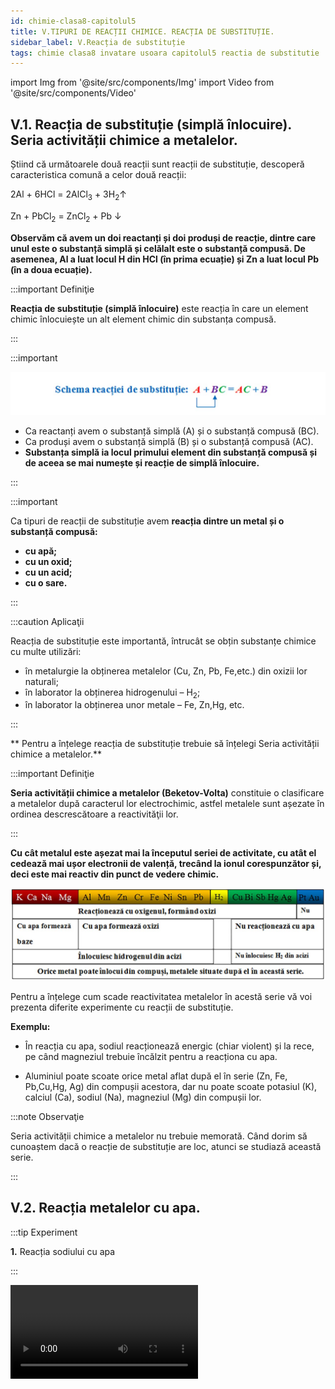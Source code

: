 ```yaml
---
id: chimie-clasa8-capitolul5
title: V.TIPURI DE REACȚII CHIMICE. REACȚIA DE SUBSTITUȚIE.
sidebar_label: V.Reacția de substituție 
tags: chimie clasa8 invatare usoara capitolul5 reactia de substitutie  
---
```



import Img from '@site/src/components/Img'
import Video from '@site/src/components/Video'





## V.1. Reacția de substituție (simplă înlocuire). Seria activității chimice a metalelor.



Știind că următoarele două reacții sunt reacții de substituție, descoperă caracteristica comună  a celor două reacții:

2Al + 6HCl  = 2AlCl<sub>3</sub> + 3H<sub>2</sub>↑

Zn + PbCl<sub>2</sub>  =  ZnCl<sub>2</sub> + Pb ↓


**Observăm că avem un doi reactanți și doi produși  de reacție, dintre care unul este o substanță simplă și celălalt este o substanță compusă. De asemenea, Al a luat locul H din HCl (în prima ecuație) și Zn a luat locul Pb (în a doua ecuație).**




:::important Definiţie

**Reacția de substituție (simplă înlocuire)**  este reacția în care un element chimic înlocuiește un alt element chimic din substanța compusă. 

:::


:::important



<Img className="img-responsive4" src="chimie/clasa8/capitolul5/5_1_Poza1_SchemaReactieiDeSubstitutie.jpg" />


- Ca reactanți avem o substanță simplă (A) și o substanță compusă (BC).
- Ca produși avem o substanță simplă (B) și o substanță compusă (AC). 
- **Substanța simplă ia locul primului element din substanță compusă  și de aceea se mai numește și reacție de simplă înlocuire.**
 
:::



:::important

Ca tipuri de reacții de substituție avem **reacția dintre un metal și o substanță compusă:**

- **cu apă;**
- **cu un oxid;**
- **cu un acid;**
- **cu o sare.**


:::


:::caution Aplicaţii

Reacția de substituție  este importantă, întrucât se obțin substanțe chimice cu multe utilizări:  

- în metalurgie la obținerea metalelor (Cu, Zn, Pb, Fe,etc.) din oxizii lor naturali;
- în laborator la obținerea hidrogenului – H<sub>2</sub>;
- în laborator la obținerea unor  metale – Fe, Zn,Hg,  etc.

:::


** Pentru a înțelege reacția de substituție trebuie să înțelegi Seria activității chimice a metalelor.** 


:::important Definiţie

**Seria activității chimice a metalelor (Beketov-Volta)** constituie o clasificare a metalelor după caracterul lor electrochimic, astfel metalele sunt așezate în ordinea descrescătoare a reactivităţii lor. 

:::


**Cu cât metalul este așezat mai la începutul seriei de activitate, cu atât el cedează mai ușor electronii de valență, trecând la ionul corespunzător și, deci este mai reactiv din punct de vedere chimic.**


<Img className="img-responsive4" src="chimie/clasa8/capitolul5/5_1_Poza2_SeriaActivitatiiChimiceAMetalelor.jpg" />



Pentru a înțelege cum scade reactivitatea metalelor în acestă serie vă voi prezenta diferite experimente cu reacții de substituție.

**Exemplu:**

- În reacția cu apa, sodiul reacționează energic (chiar violent) și la rece, pe când magneziul  trebuie încălzit pentru a reacționa cu apa.

- Aluminiul poate scoate orice metal aflat după el în serie (Zn, Fe, Pb,Cu,Hg, Ag) din compușii acestora, dar nu poate scoate potasiul (K), calciul (Ca), sodiul (Na), magneziul (Mg) din compușii lor.



:::note Observaţie

Seria activității chimice a metalelor nu trebuie memorată. Când dorim să cunoaștem dacă o reacție de substituție are loc, atunci se studiază această serie.

:::


## V.2. Reacția metalelor cu apa.



:::tip Experiment

**1.** Reacția sodiului cu apa

:::

<Video src="https://www.youtube.com/embed/xdlX05hXWyg" />


**Materiale necesare:** cristalizor, apă, sodiu, fenolftaleină, clește metalic, pâlnie, chibrit.  

:::warning Atenție


**Experiment demonstrativ efectuat numai de către profesor!**

Sodiul se poate aprinde în aer! Se formează hidroxid de sodiu extrem de caustic! Se formează hidrogen care poate exploda în oxigenul din aer!

  
:::



**Descrierea experimentului:** 

- Pune în cristalizor puțină  apă și adaugă câteva picături de fenolftaleină. 
- Cu multă grijă, taie o bucățică mică de sodiu sub petrol (metalele alcaline, fiind foarte reactive, se păstrează sub petrol). 
- Cu un clește pune bucățica de sodiu în apa din cristalizor și acoperă cu pâlnia. Vino cu un băț de chibrit aprins deasupra pâlniei. Ce observi ?


:::note Observaţie

Sodiul reacționează energic cu apa, înroșind fenolftaleina și când apropiem flacăra chibritului de pâlnie, are loc o pocnitură explozivă.  
  

:::



**Concluzia experimentului:**

Sodiul reacționează la rece și extrem de violent cu apa, cu formare de hidroxid de sodiu – NaOH (a înroșit fenolftaleina) și hidrogen – H<sub>2</sub> (arde cu explozie în aer). Este o reacție de substituție, deoarece avem ca reactanți o substanță simplă și una compusă, iar ca produși avem tot o substanță simplă și una compusă:

**2Na + 2H<sub>2</sub>O = 2NaOH + H<sub>2</sub> ↑**


<br></br>




:::tip Experiment

**2.** Reacția magneziului cu apa

:::

<Video src="https://www.youtube.com/embed/24LTD6O71W0" />


**Materiale necesare:** eprubetă, apă, pulbere de magneziu, fenolftaleină, clește de lemn, chibrit, spirtieră, spatulă.  

:::warning


Atenție când lucrezi cu surse de foc !
  
:::



**Descrierea experimentului:** 

- Pune în eprubetă puțină  apă și adaugă câteva picături de fenolftaleină. 
- Cu spatula , pune puțină pulbere de magneziu în apă. 
- Cu un clește de lemn ține eprubeta în flacăra spirtierei, rotind-o continuu.
- Vino cu un băț de chibrit aprins deasupra eprubetei. Ce observi ?



:::note Observaţie

Magneziul reacționează la cald cu apa, înroșind fenolftaleina și gazul rezultat arde în aer.  


:::



**Concluzia experimentului:**

Magneziul  reacționează la cald cu apa, cu formare de hidroxid de magneziu – Mg(OH)<sub>2</sub>  (a înroșit fenolftaleina) și hidrogen – H<sub>2</sub> (arde cu flacără în aer). Este o reacție de substituție, deoarece avem ca reactanți o substanță simplă și una compusă, iar ca produși avem tot o substanță simplă și una compusă:

**Mg + 2H<sub>2</sub>O = Mg(OH)<sub>2</sub>  + H<sub>2</sub> ↑**


<br></br>


## V.3. Reacția metalelor cu un acid.

:::tip Experiment

**3.** Reacția zincului cu acidul clorhidric

:::

<Video src="https://www.youtube.com/embed/cZ2m5KUCtMQ" />


**Materiale necesare:** pahar Erlenmeyer, chibrit, spatulă, acid clorhidric, granulă de zinc, dop prevăzut cu un tub, eprubetă, lumânare.  

:::warning

Atenție când lucrezi cu surse de încălzire ! Atenție, hidrogenul arde cu explozie în oxigen! Atenție, acidul clorhidric este caustic și îți poate provoca arsuri grave !
  
:::



**Descrierea experimentului:** 

- Pune în paharul Erlenmeyer puțin acid clorhidric și introdu apoi în acid, granula de zinc. 
- Astupă paharul cu dopul prevăzut cu tub și vino cu un chibrit deasupra tubului. Ce observi ?
- Pune deasupra tubului o eprubetă cu gura în jos și, după 10 secunde , ia eprubeta și adu-o cu gura în flacăra lumânării. Ce observi ?



:::note Observaţie

Gazul degajat este hidrogen, deoarece arde în oxigen cu o mică explozie (se aude un „ poc!”).   


:::



**Concluzia experimentului:**

Reacția zincului cu acid clorhidric - HCl decurge cu formare de clorură de zinc – ZnCl<sub>2</sub> și hidrogen – H<sub>2</sub>. Este o reacție de substituție, deoarece avem ca reactanți o substanță simplă și una compusă, iar ca produși avem tot o substanță simplă și una compusă:

**Zn + 2HCl = ZnCl<sub>2</sub> + H<sub>2</sub> ↑**


<br></br>





## V.4. Reacția metalelor cu o sare.




:::tip Experiment

**4.** Reacția cuprului cu azotatul de argint

:::

<Video src="https://www.youtube.com/embed/b5v6l3oubT8" />


**Materiale necesare:** 2 pahare Berzelius,  spatulă, sârmă de cupru spiralată, soluție de azotat de argint, soluție de sulfat de cupru, argint.  

:::warning

Atenție, azotatul de argint este toxic și caustic (îți poate provoca arsuri) !
  
:::



**Descrierea experimentului:** 

- Pune într-un pahar Berzelius sârma de cupru spiralată și toarnă peste sârmă soluție de azotat de argint.  
- Pune în alt pahar Berzelius un obiect de argint și toarnă peste el soluție de sulfat de cupru. Reacție lentă. Așteaptă mai mult timp până are loc reacția. Ce observi ?



:::note Observaţie

Pe sârma de cupru se depune un metal argintiu.

Argintul nu reacționează cu sulfatul de cupru.
   


:::



**Concluzia experimentului:**

Reacția cuprului cu azotatul de argint - AgNO<sub>3</sub>,  decurge cu formare de azotat de cupru II – Cu(NO<sub>3</sub>)<sub>2</sub>  și argint – Ag. În seria activității chimice, cuprul este înaintea argintului și poate scoate argintul din compușii săi. Argintul nu reacționează cu sulfatul de cupru, fiincă argintul este după cupru și nu îl poate scoate din compușii săi.
 
Este o reacție de substituție, deoarece avem ca reactanți o substanță simplă și una compusă, iar ca produși avem tot o substanță simplă și una compusă:

**Cu + 2AgNO<sub>3</sub>  =  Cu(NO<sub>3</sub>)<sub>2</sub> + 2Ag ↓**


<br></br>


:::tip Experiment

**5.** Reacția zincului cu azotatul de plumb

:::

<Video src="https://www.youtube.com/embed/Dw92FZAvbFQ" />


**Materiale necesare:** pahar Berzelius, spatulă, cui zincat, soluție de azotat de plumb.  

:::warning

Atenție, azotatul de plumb este toxic !
  
:::



**Descrierea experimentului:** 

- Pune în paharul Berzelius cuiul zincat.
- Toarnă peste sârmă soluție de azotat de plumb. Reacție lentă. Așteaptă mai mult timp până are loc reacția.  Ce observi ?



:::note Observaţie

Pe cuiul zincat se depune un metal gri-închis.   

:::



**Concluzia experimentului:**

Reacția zincului cu azotatul de plumb -  Pb(NO<sub>3</sub>)<sub>2</sub>,  decurge cu formare de azotat de zinc – Zn(NO<sub>3</sub>)<sub>2</sub>  și plumb – Pb. Este o reacție de substituție, deoarece avem ca reactanți o substanță simplă și una compusă, iar ca produși avem tot o substanță simplă și una compusă:

**Zn + Pb(NO<sub>3</sub>)<sub>2</sub>  =  Zn(NO<sub>3</sub>)<sub>2</sub> + Pb ↓**


<br></br>


:::tip Experiment

**6.** Amalgamul de argint sub formă de ace

:::

<Video src="https://www.youtube.com/embed/-wQLkiKVEFU" />


**Materiale necesare:** creuzet,  soluție de azotat de argint, o picătură de mercur.   

:::warning

**Experiment demonstrativ efectuat numai de profesor!**

Atenție, azotatul de argint și mercurul sunt extrem de toxice ! Atenție, azotatul de argint este caustic și îți poate provoca arsuri ! 
  
:::



**Descrierea experimentului:** 

- Pune în creuzet o picătură de mercur. 
- Toarnă peste mercur soluție de azotat de argint. Reacție lentă. Așteaptă mai mult timp până are loc reacția. Ce observi ?



:::note Observaţie

Pe mercur s-au format niște ace lungi argintii.   

:::



**Concluzia experimentului:**

Reacția mercurului cu azotatul de argint -  AgNO<sub>3</sub>,  decurge cu formare de azotat de mercur – Hg(NO<sub>3</sub>)<sub>2</sub>  și argint – Ag. Argintul se aliază (se amestecă) la rece cu mercurul lichid, încă neconsumat, formând un aliaj numit amalgam de argint.  Amalgamul de argint era folosit la plombarea dinților. Este o reacție de substituție, deoarece avem ca reactanți o substanță simplă și una compusă, iar ca produși avem tot o substanță simplă și una compusă:

Hg + 2AgNO<sub>3</sub>  =  Hg(NO<sub>3</sub>)<sub>2</sub> + 2Ag ↓


<br></br>


:::tip Experiment

**7.** Reacția aluminiului cu clorura de mercur

:::

<Video src="https://www.youtube.com/embed/aKx2gMb9i_Y" />


**Materiale necesare:** eprubetă,  soluție de clorură de mercur, o granulă de aluminiu, acid clorhidric, creuzet, pipetă.   

:::warning Atenție

**Experiment demonstrativ efectuat numai de profesor!**

Atenție, clorura de mercur este extrem de toxică! Atenție, acidul clorhidric este caustic! 
  
:::



**Descrierea experimentului:** 

- Pune într-un creuzet granula de aluminiu și o picătură de acid clorhidric, pentru a îndepărta stratul de oxid de aluminiu. 

- Pune în eprubetă puțină soluție de clorură de mercur și adaugă granula de aluminiu curățată de stratul de oxid. Reacție lentă. Așteaptă mai mult timp până are loc reacția. Ce observi ?



:::note Observaţie

Pe fundul eprubetei  se observă mercurul lichid .   

:::



**Concluzia experimentului:**

Reacția aluminiului cu clorura de mercur - HgCl<sub>2</sub>,  decurge cu formare de clorură de aluminiu – AlCl<sub>3</sub>  și mercur – Hg.  Este o reacție de substituție, deoarece avem ca reactanți o substanță simplă și una compusă, iar ca produși avem tot o substanță simplă și una compusă:

2Al + 3HgCl<sub>2</sub>  =  2AlCl<sub>3</sub> + 3Hg ↓


<br></br>






:::tip Experiment

**8.** Reacția dintre fier și sulfatul de cupru 

:::

<Video src="https://www.youtube.com/embed/8E7UoWwzo7Q" />


**Materiale necesare:** pahar Berzelius,  soluție de sulfat de cupru (piatră vânătă), un  cui de fier    

:::warning Atenție

Atenție, sulfatul de cupru este toxic!  
  
:::



**Descrierea experimentului:** 

- Pune în pahar cuiul de fier și adaugă soluția de sulfat de cupru, astfel încât să  acopere cam jumătate de cui.
 
- Reacție lentă. Așteaptă mai mult timp până are loc reacția.

- Ce observi? 



:::note Observaţie

Pe partea cuiului cufundată în soluție, s-a depus cupru roșiatic.    

:::



**Concluzia experimentului:**

Reacția fierului cu  sulfatul de cupru - CuSO<sub>4</sub>,  decurge cu formare de sulfat de fier II, verde – FeSO<sub>4</sub> și cupru, roșiatic– Cu.  Este o reacție de substituție, deoarece avem ca reactanți o substanță simplă și una compusă, iar ca produși avem tot o substanță simplă și una compusă:

Fe +  CuSO<sub>4</sub> =   FeSO<sub>4</sub> + Cu ↓


<br></br>





## V.5. Reacția nemetalelor cu un oxid metalic.


:::tip Experiment

**9.** Reacția dintre carbon și oxid cupric

:::

<Video src="https://www.youtube.com/embed/k_ocC3YJgjc" />


**Materiale necesare:** eprubetă, oxid cupric, pulbere de cărbune, clește de lemn, chibrit, spirtieră, spatulă.  

:::warning Atenție


Atenție când lucrezi cu surse de foc !
  
:::



**Descrierea experimentului:** 

- Pune în eprubetă puțină  pulbere neagră de oxid cupric și de pulbere neagră de cărbune. 
- Cu un clește de lemn ține eprubeta în flacăra spirtierei, rotind-o continuu.
- Vino cu un băț de chibrit aprins deasupra eprubetei. Reacție lentă. Încălzește  mai mult timp până are loc reacția. Ce observi ?



:::note Observaţie

Oxidul de cupru II reacționează la cald cu carbonul, iar gazul rezultat stinge flacăra chibritului.  


:::



**Concluzia experimentului:**

Oxidul de cupru  II – CuO, reacționează la cald cu carbonul, cu formare de cupru metalic (roșiatic) și dioxid de carbon – CO<sub>2</sub> (stinge flacăra). Această reacție servește la obținerea metalelor din oxizii lor naturali, în metalurgie. Este o reacție de substituție, deoarece avem ca reactanți o substanță simplă și una compusă, iar ca produși avem tot o substanță simplă și una compusă:

**2CuO + C = 2Cu ↓  + CO<sub>2</sub> ↑**


<br></br>




#### Reține!



:::important Definiţie

**Reacția de substituție (simplă înlocuire)**  este reacția în care un element chimic înlocuiește un alt element chimic din substanța compusă. 

:::


:::important

<Img className="img-responsive4" src="chimie/clasa8/capitolul5/5_1_Poza1_SchemaReactieiDeSubstitutie.jpg" />

- Ca reactanți avem o substanță simplă (A) și o substanță compusă (BC).
- Ca produși avem o substanță simplă (B) și o substanță compusă (AC). 
- **Substanța simplă ia locul primului element din substanță compusă  și de aceea se mai numește și reacție de simplă înlocuire.**
 
:::



:::important

Ca tipuri de reacții de substituție avem:

**I. Reacția dintre un metal și o substanță compusă (apă,oxid metalic, acid, sare)**

2Na + 2H<sub>2</sub>O = 2NaOH + H<sub>2</sub> ↑

Mg + 2H<sub>2</sub>O = Mg(OH)<sub>2</sub>  + H<sub>2</sub> ↑

Zn + 2 HCl = ZnCl<sub>2</sub> + H<sub>2</sub> ↑

Cu + 2AgNO<sub>3</sub> = Cu(NO<sub>3</sub>)<sub>2</sub> + 2Ag ↓

Zn + Pb(NO<sub>3</sub>)<sub>2</sub>  =  Zn(NO<sub>3</sub>)<sub>2</sub> + Pb ↓

Hg + 2AgNO<sub>3</sub> = Hg(NO<sub>3</sub>)<sub>2</sub> + 2Ag ↓

2Al + 3HgCl<sub>2</sub> = 2AlCl<sub>3</sub> + 3Hg ↓

Fe + CuSO<sub>4</sub> =  FeSO<sub>4</sub> + Cu ↓

Al + Fe<sub>2</sub>O<sub>3</sub> = Al<sub>2</sub>O<sub>3</sub>  + Fe ↓


**II.Reacția dintre un nemetal și o substanță compusă(oxid metalic)**

C  + 2CuO  = 2Cu + CO<sub>2</sub> ↑

C + H<sub>2</sub>O = CO + H<sub>2</sub> ↑

3H<sub>2</sub> + Fe<sub>2</sub>O<sub>3</sub> = 3H<sub>2</sub>O + 2Fe ↓
 
H<sub>2</sub> + CuO = H<sub>2</sub>O + Cu ↓




:::




## V.6. Calcule stoechiometrice 

### V.6.1. Calcule stoechiometrice cu exces de substanță.


:::caution Problemă model

1)	x g fier reacționează cu o soluție de acid clorhidric, obținându-se 381 g clorură de fier II. Știind că s-a lucrat cu un exces de Fe de 20% , determină masa x de Fe introdusă în reacție.


#### Rezolvare:

- Scriem reacția chimică și apoi o egalăm (scriem ecuația chimică):

<Img className="img-responsive4" src="chimie/clasa8/capitolul5/5_1_Poza3_EcuatiaChimica_ProblemaModel1.jpg" />

Aceasta se citește astfel: 1 mol de fier reacționează cu 2 moli de acid clorhidric și rezultă 1 mol de clorură de fier II și 1 mol de hidrogen.


<br></br>


- Citim datele problemei și subliniem substanțele care se dau și cele care se cer și le trecem sub substanțe:

<Img className="img-responsive4" src="chimie/clasa8/capitolul5/5_1_Poza4_EcuatiaChimica2_ProblemaModel1.jpg" />


<br></br>
<br></br>

- Calculăm masa molară a FeCl<sub>2</sub>:


μ FeCl<sub>2</sub> = 1 ∙ A<sub>Fe</sub> + 2 ∙ A<sub>Cl</sub> = 56 + 2 ∙ 35,5= 56 + 71 = 127 g/mol

<Img className="img-responsive4" src="chimie/clasa8/capitolul5/5_1_Poza5_CalculMasaMolara_ProblemaModel1.jpg" />


<br></br>
<br></br>

- Calculăm masa de fier în exces :


<Img className="img-responsive4" src="chimie/clasa8/capitolul5/5_1_Poza6_CalculMasaDeFierInExces_ProblemaModel1.jpg" />


<br></br>
<br></br>

- Calculăm masa x de Fe introdusă în reacție :

x = 168 g + 33,6 g = 201,6 g Fe introdus în reacție




<br></br>


<Video src="https://www.youtube.com/embed/ZeSbeuy4tz8" />




:::



























